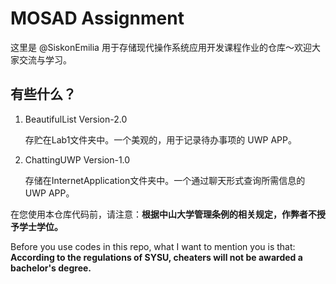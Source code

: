 # MOSAD Assignment

这里是 @SiskonEmilia 用于存储现代操作系统应用开发课程作业的仓库～欢迎大家交流与学习。

## 有些什么？

1. BeautifulList Version-2.0

    存贮在Lab1文件夹中。一个美观的，用于记录待办事项的 UWP APP。

1. ChattingUWP Version-1.0

    存储在InternetApplication文件夹中。一个通过聊天形式查询所需信息的 UWP APP。

在您使用本仓库代码前，请注意：**根据中山大学管理条例的相关规定，作弊者不授予学士学位。**

Before you use codes in this repo, what I want to mention you is that: **According to the regulations of SYSU, cheaters will not be awarded a bachelor's degree.**